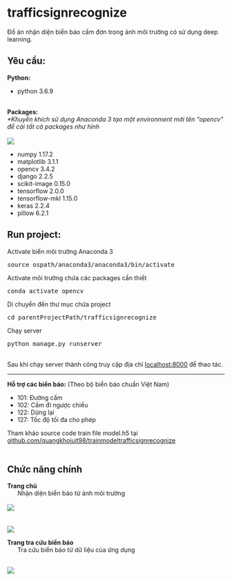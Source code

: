 # trafficsignrecognize
Đồ án nhận diện biển báo cấm đơn trong ảnh môi trường có sử dụng deep learning.<br>

<h2>Yêu cầu:</h2>
<b>Python:</b><br>
<ul>
     <li>python 3.6.9</li>
</ul>
<br>
<b>Packages:</b><br>
<i>*Khuyến khích sử dụng Anaconda 3 tạo một environment mới tên "opencv" để cài tất cả packages như hình</i><br>
<br>
<img src="https://github.com/quangkhoiuit98/trafficsignrecognize/blob/master/static/image/indexguide0.png">
<ul>
      <li>numpy 1.17.2</li>
     <li>matplotlib 3.1.1</li>
     <li>opencv 3.4.2</li>  
     <li>django 2.2.5</li>
     <li>scikit-image 0.15.0</li>
     <li>tensorflow 2.0.0</li>
       <li>tensorflow-mkl 1.15.0</li>
     <li>keras 2.2.4</li>
     <li>pillow 6.2.1</li>
</ul>
<h2>Run project:</h2>
Activate biến môi trường Anaconda 3
<pre>source ospath/anaconda3/anaconda3/bin/activate</pre>
Activate môi trường chứa các packages cần thiết
<pre>conda activate opencv</pre>
Di chuyển đến thư mục chứa project
<pre>cd parentProjectPath/trafficsignrecognize </pre>
Chạy server
<pre>python manage.py runserver</pre><br>
Sau khi chạy server thành công truy cập địa chỉ <a href="http://localhost:8000/" target="_blank">localhost:8000</a> để thao tác.
<hr>
<b>Hỗ trợ các biển báo:</b> (Theo bộ biển báo chuẩn Việt Nam)<br>
<ul>
     <li>101: Đường cấm</li>
     <li>102: Cấm đi ngược chiều</li>
     <li>122: Dừng lại</li>
     <li>127: Tốc độ tối đa cho phép</li>
</ul>
Tham khảo source code train file model.h5 tại <a href="https://github.com/quangkhoiuit98/trainmodeltrafficsignrecognize">github.com/quangkhoiuit98/trainmodeltrafficsignrecognize</a>
<br>
<br>
<h2>Chức năng chính</h2>
<b>Trang chủ</b><br>
&nbsp;&nbsp;&nbsp;&nbsp;&nbsp;&nbsp;Nhận diện biển báo từ ảnh môi trường<br>
<br>
<img src="https://github.com/quangkhoiuit98/trafficsignrecognize/blob/master/static/image/index1.png"><br>
<br><br>
<img src="https://github.com/quangkhoiuit98/trafficsignrecognize/blob/master/static/image/index2.png"><br>

<b>Trang tra cứu biển báo</b><br>
&nbsp;&nbsp;&nbsp;&nbsp;&nbsp;&nbsp;Tra cứu biển báo từ dữ liệu của ứng dụng<br><br>

<img src="https://github.com/quangkhoiuit98/trafficsignrecognize/blob/master/static/image/trafficinfomation.png"><br><br>
